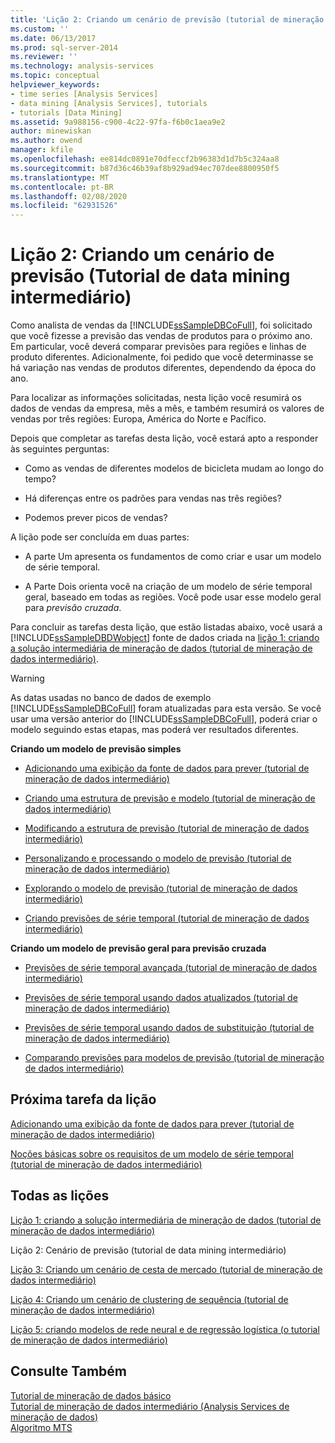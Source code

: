 ```yaml
---
title: 'Lição 2: Criando um cenário de previsão (tutorial de mineração de dados intermediário) | Microsoft Docs'
ms.custom: ''
ms.date: 06/13/2017
ms.prod: sql-server-2014
ms.reviewer: ''
ms.technology: analysis-services
ms.topic: conceptual
helpviewer_keywords:
- time series [Analysis Services]
- data mining [Analysis Services], tutorials
- tutorials [Data Mining]
ms.assetid: 9a988156-c900-4c22-97fa-f6b0c1aea9e2
author: minewiskan
ms.author: owend
manager: kfile
ms.openlocfilehash: ee814dc0891e70dfeccf2b96383d1d7b5c324aa8
ms.sourcegitcommit: b87d36c46b39af8b929ad94ec707dee8800950f5
ms.translationtype: MT
ms.contentlocale: pt-BR
ms.lasthandoff: 02/08/2020
ms.locfileid: "62931526"
---
```

# <a name="lesson-2-building-a-forecasting-scenario-intermediate-data-mining-tutorial"></a>Lição 2: Criando um cenário de previsão (Tutorial de data mining intermediário)
  Como analista de vendas da [!INCLUDE[ssSampleDBCoFull](../includes/sssampledbcofull-md.md)], foi solicitado que você fizesse a previsão das vendas de produtos para o próximo ano. Em particular, você deverá comparar previsões para regiões e linhas de produto diferentes. Adicionalmente, foi pedido que você determinasse se há variação nas vendas de produtos diferentes, dependendo da época do ano.  
  
 Para localizar as informações solicitadas, nesta lição você resumirá os dados de vendas da empresa, mês a mês, e também resumirá os valores de vendas por três regiões: Europa, América do Norte e Pacífico.  
  
 Depois que completar as tarefas desta lição, você estará apto a responder às seguintes perguntas:  
  
-   Como as vendas de diferentes modelos de bicicleta mudam ao longo do tempo?  
  
-   Há diferenças entre os padrões para vendas nas três regiões?  
  
-   Podemos prever picos de vendas?  
  
 A lição pode ser concluída em duas partes:  
  
-   A parte Um apresenta os fundamentos de como criar e usar um modelo de série temporal.  
  
-   A Parte Dois orienta você na criação de um modelo de série temporal geral, baseado em todas as regiões. Você pode usar esse modelo geral para *previsão cruzada*.  
  
 Para concluir as tarefas desta lição, que estão listadas abaixo, você usará a [!INCLUDE[ssSampleDBDWobject](../includes/sssampledbdwobject-md.md)] fonte de dados criada na [lição 1: criando a solução intermediária de mineração de dados &#40;tutorial de mineração de dados intermediário&#41;](../../2014/tutorials/lesson-1-create-solution-intermediate-data-mining-tutorial.md).  
  
> [!WARNING]  
>  As datas usadas no banco de dados de exemplo [!INCLUDE[ssSampleDBCoFull](../includes/sssampledbcofull-md.md)] foram atualizadas para esta versão. Se você usar uma versão anterior do [!INCLUDE[ssSampleDBCoFull](../includes/sssampledbcofull-md.md)], poderá criar o modelo seguindo estas etapas, mas poderá ver resultados diferentes.  
  
 **Criando um modelo de previsão simples**  
  
-   [Adicionando uma exibição da fonte de dados para prever &#40;tutorial de mineração de dados intermediário&#41;](../../2014/tutorials/adding-a-data-source-view-for-forecasting-intermediate-data-mining-tutorial.md)  
  
-   [Criando uma estrutura de previsão e modelo &#40;tutorial de mineração de dados intermediário&#41;](../../2014/tutorials/creating-a-forecasting-structure-and-model-intermediate-data-mining-tutorial.md)  
  
-   [Modificando a estrutura de previsão &#40;tutorial de mineração de dados intermediário&#41;](../../2014/tutorials/modifying-the-forecasting-structure-intermediate-data-mining-tutorial.md)  
  
-   [Personalizando e processando o modelo de previsão &#40;tutorial de mineração de dados intermediário&#41;](../../2014/tutorials/customize-process-forecasting-model-intermediate-data-mining-tutorial.md)  
  
-   [Explorando o modelo de previsão &#40;tutorial de mineração de dados intermediário&#41;](../../2014/tutorials/exploring-the-forecasting-model-intermediate-data-mining-tutorial.md)  
  
-   [Criando previsões de série temporal &#40;tutorial de mineração de dados intermediário&#41;](../../2014/tutorials/creating-time-series-predictions-intermediate-data-mining-tutorial.md)  
  
 **Criando um modelo de previsão geral para previsão cruzada**  
  
-   [Previsões de série temporal avançada &#40;tutorial de mineração de dados intermediário&#41;](../../2014/tutorials/advanced-time-series-predictions-intermediate-data-mining-tutorial.md)  
  
-   [Previsões de série temporal usando dados atualizados &#40;tutorial de mineração de dados intermediário&#41;](../../2014/tutorials/time-series-predictions-using-updated-data-intermediate-data-mining-tutorial.md)  
  
-   [Previsões de série temporal usando dados de substituição &#40;tutorial de mineração de dados intermediário&#41;](../../2014/tutorials/time-series-predictions-replacement-data-intermediate-data-mining.md)  
  
-   [Comparando previsões para modelos de previsão &#40;tutorial de mineração de dados intermediário&#41;](../../2014/tutorials/comparing-predictions-for-forecasting-models-intermediate-data-mining-tutorial.md)  
  
## <a name="next-task-in-lesson"></a>Próxima tarefa da lição  
 [Adicionando uma exibição da fonte de dados para prever &#40;tutorial de mineração de dados intermediário&#41;](../../2014/tutorials/adding-a-data-source-view-for-forecasting-intermediate-data-mining-tutorial.md)  
  
 [Noções básicas sobre os requisitos de um modelo de série temporal &#40;tutorial de mineração de dados intermediário&#41;](../../2014/tutorials/time-series-model-requirements-intermediate-data-mining-tutorial.md)  
  
## <a name="all-lessons"></a>Todas as lições  
 [Lição 1: criando a solução intermediária de mineração de dados &#40;tutorial de mineração de dados intermediário&#41;](../../2014/tutorials/lesson-1-create-solution-intermediate-data-mining-tutorial.md)  
  
 Lição 2: Cenário de previsão (tutorial de data mining intermediário)  
  
 [Lição 3: Criando um cenário de cesta de mercado &#40;tutorial de mineração de dados intermediário&#41;](../../2014/tutorials/lesson-3-building-a-market-basket-scenario-intermediate-data-mining-tutorial.md)  
  
 [Lição 4: Criando um cenário de clustering de sequência &#40;tutorial de mineração de dados intermediário&#41;](../../2014/tutorials/lesson-4-build-sequence-clustering-scenario-intermediate-data-mining.md)  
  
 [Lição 5: criando modelos de rede neural e de regressão logística &#40;o tutorial de mineração de dados intermediário&#41;](../../2014/tutorials/lesson-5-build-models-intermediate-data-mining-tutorial.md)  
  
## <a name="see-also"></a>Consulte Também  
 [Tutorial de mineração de dados básico](../../2014/tutorials/basic-data-mining-tutorial.md)   
 [Tutorial de mineração de dados intermediário &#40;Analysis Services de mineração de dados&#41;](../../2014/tutorials/intermediate-data-mining-tutorial-analysis-services-data-mining.md)   
 [Algoritmo MTS](../../2014/analysis-services/data-mining/microsoft-time-series-algorithm.md)  
  
  
